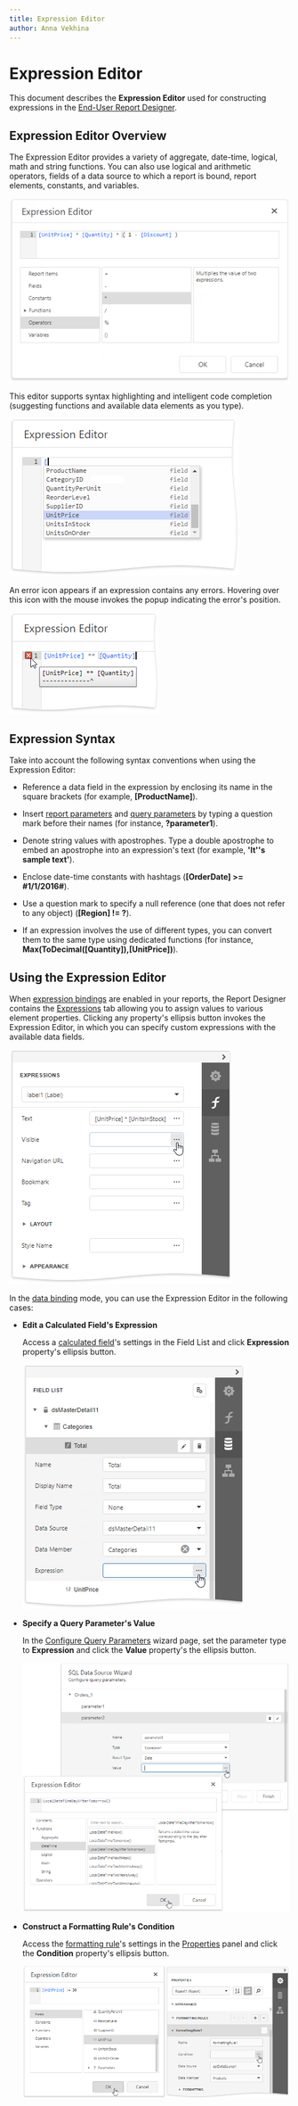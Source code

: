 ```yaml
---
title: Expression Editor
author: Anna Vekhina
---
```


# Expression Editor
This document describes the **Expression Editor** used for constructing expressions in the [End-User Report Designer](../../report-designer.md).

## Expression Editor Overview

The Expression Editor provides a variety of aggregate, date-time, logical, math and string functions. You can also use logical and arithmetic operators, fields of a data source to which a report is bound, report elements, constants, and variables.

![](../../../images/eurd-web-expression-editor-construct-expression.png)

This editor supports syntax highlighting and intelligent code completion (suggesting functions and available data elements as you type).

![](../../../images/eurd-web-expression-editor-code-completion.png)

An error icon appears if an expression contains any errors. Hovering over this icon with the mouse invokes the popup indicating the error's position.

![](../../../images/eurd-web-expression-editor-error.png)

## Expression Syntax

Take into account the following syntax conventions when using the Expression Editor:

* Reference a data field in the expression by enclosing its name in the square brackets (for example, **[ProductName]**).

* Insert [report parameters](../shape-report-data/use-report-parameters/parameters-overview.md) and [query parameters](../shape-report-data/use-report-parameters/use-query-parameters.md) by typing a question mark before their names (for instance, **?parameter1**).

* Denote string values with apostrophes. Type a double apostrophe to embed an apostrophe into an expression's text (for example, **'It''s sample text'**).

* Enclose date-time constants with hashtags (**[OrderDate] >= #1/1/2016#**).

* Use a question mark to specify a null reference (one that does not refer to any object) (**[Region] != ?**).

* If an expression involves the use of different types, you can convert them to the same type using dedicated functions (for instance, **Max(ToDecimal([Quantity]),[UnitPrice])**).


## Using the Expression Editor

When [expression bindings](../bind-to-data/bind-controls-to-data-expression-bindings.md) are enabled in your reports, the Report Designer contains the [Expressions](ui-panels/expressions-panel.md) tab allowing you to assign values to various element properties. Clicking any property's ellipsis button invokes the Expression Editor, in which you can specify custom expressions with the available data fields.

![](../../../images/eurd-web-expression-editor-expressions-tab.png)

In the [data binding](../bind-to-data/bind-controls-to-data-data-bindings.md) mode, you can use the Expression Editor in the following cases:

* **Edit a Calculated Field's Expression**

    Access a [calculated field](../shape-report-data/use-calculated-fields/calculated-fields-overview.md)'s settings in the Field List and click **Expression** property's ellipsis button.

    ![](../../../images/eurd-web-expression-editor-calculated-field.png)

* **Specify a Query Parameter's Value**

    In the [Configure Query Parameters](../sql-data-source-wizard/add-a-new-data-source/configure-query-parameters.md) wizard page, set the parameter type to **Expression** and click the **Value** property's the ellipsis button.

    ![](../../../images/eurd-web-sql-ds-wizard-configure-query-parameters-expression-editor.png)

* **Construct a Formatting Rule's Condition**

    Access the [formatting rule](../shape-report-data/shape-data-data-bindings/conditionally-change-a-control-appearance.md)'s settings in the [Properties](ui-panels/properties-panel.md) panel and click the **Condition** property's ellipsis button.

    ![](../../../images/eurd-web-shaping-formattin-rule-appearance-condition.png)

